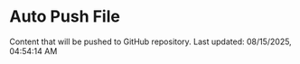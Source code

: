 # Auto Push File

Content that will be pushed to GitHub repository.
Last updated: 08/15/2025, 04:54:14 AM